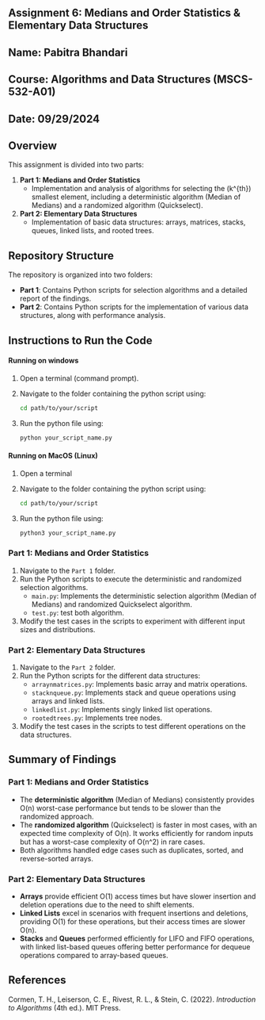 ## Assignment 6: Medians and Order Statistics & Elementary Data Structures
## Name: Pabitra Bhandari
## Course: Algorithms and Data Structures (MSCS-532-A01)
## Date: 09/29/2024

## Overview
This assignment is divided into two parts:
1. **Part 1: Medians and Order Statistics**
   - Implementation and analysis of algorithms for selecting the \(k^{th}\) smallest element, including a deterministic algorithm (Median of Medians) and a randomized algorithm (Quickselect).
2. **Part 2: Elementary Data Structures**
   - Implementation of basic data structures: arrays, matrices, stacks, queues, linked lists, and rooted trees.

## Repository Structure
The repository is organized into two folders:
- **Part 1**: Contains Python scripts for selection algorithms and a detailed report of the findings.
- **Part 2**: Contains Python scripts for the implementation of various data structures, along with performance analysis.

## Instructions to Run the Code
#### Running on windows 
1. Open a terminal (command prompt).
2. Navigate to the folder containing the python script using:

   ```bash
   cd path/to/your/script
   ```

3. Run the python file using:

   ```bash
   python your_script_name.py
   ```

#### Running on MacOS (Linux)
1. Open a terminal
2. Navigate to the folder containing the python script using:

   ```bash
   cd path/to/your/script
   ```

3. Run the python file using:

    ```bash
   python3 your_script_name.py
   ```
### Part 1: Medians and Order Statistics
1. Navigate to the `Part 1` folder.
2. Run the Python scripts to execute the deterministic and randomized selection algorithms.
   - `main.py`: Implements the deterministic selection algorithm (Median of Medians) and randomized Quickselect algorithm.
   - `test.py`: test both algorithm.
3. Modify the test cases in the scripts to experiment with different input sizes and distributions.

### Part 2: Elementary Data Structures
1. Navigate to the `Part 2` folder.
2. Run the Python scripts for the different data structures:
   - `arraynmatrices.py`: Implements basic array and matrix operations.
   - `stacknqueue.py`: Implements stack and queue operations using arrays and linked lists.
   - `linkedlist.py`: Implements singly linked list operations.
   - `rootedtrees.py`: Implements tree nodes.
3. Modify the test cases in the scripts to test different operations on the data structures.

## Summary of Findings

### Part 1: Medians and Order Statistics
- The **deterministic algorithm** (Median of Medians) consistently provides O(n) worst-case performance but tends to be slower than the randomized approach.
- The **randomized algorithm** (Quickselect) is faster in most cases, with an expected time complexity of O(n). It works efficiently for random inputs but has a worst-case complexity of O(n^2) in rare cases.
- Both algorithms handled edge cases such as duplicates, sorted, and reverse-sorted arrays.

### Part 2: Elementary Data Structures
- **Arrays** provide efficient O(1) access times but have slower insertion and deletion operations due to the need to shift elements.
- **Linked Lists** excel in scenarios with frequent insertions and deletions, providing O(1) for these operations, but their access times are slower O(n).
- **Stacks** and **Queues** performed efficiently for LIFO and FIFO operations, with linked list-based queues offering better performance for dequeue operations compared to array-based queues.

## References
Cormen, T. H., Leiserson, C. E., Rivest, R. L., & Stein, C. (2022). *Introduction to Algorithms* (4th ed.). MIT Press.

